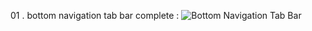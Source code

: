 01 . bottom navigation tab bar complete : 
![Bottom Navigation Tab Bar](https://1drv.ms/i/c/a1a29b95ce1612c6/EQUcvDej2mdFlmW6ZsaCIHQBLVp6z9t5lIzM0NO3bup3gQ?e=EkL4pA.jpg)